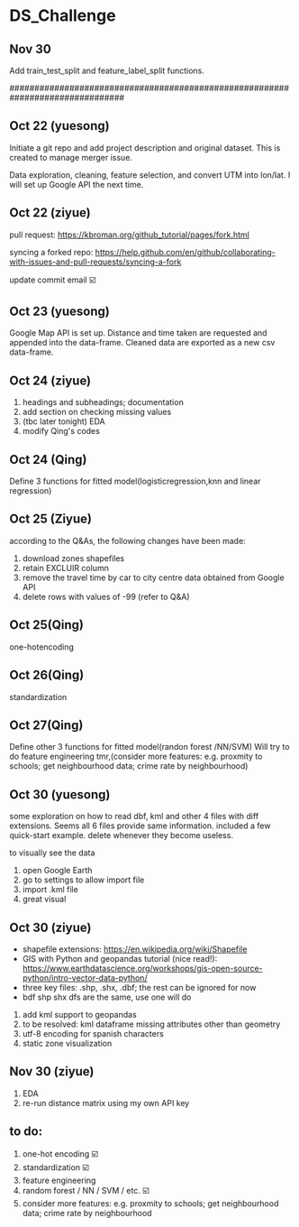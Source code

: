 # DS_Challenge

## Nov 30
Add train_test_split and feature_label_split functions.








###############################################################################

## Oct 22 (yuesong)
Initiate a git repo and add project description and original dataset. This is created to manage merger issue.

Data exploration, cleaning, feature selection, and convert UTM into lon/lat. I will set up Google API the next time.

## Oct 22 (ziyue)
pull request:
https://kbroman.org/github_tutorial/pages/fork.html

syncing a forked repo:
https://help.github.com/en/github/collaborating-with-issues-and-pull-requests/syncing-a-fork

update commit email ☑️

## Oct 23 (yuesong)
Google Map API is set up. Distance and time taken are requested and appended into the data-frame. Cleaned data are exported as a new csv data-frame.

## Oct 24 (ziyue)
1. headings and subheadings; documentation
2. add section on checking missing values
3. (tbc later tonight) EDA
4. modify Qing's codes 

## Oct 24 (Qing)
Define 3 functions for fitted model(logisticregression,knn and linear regression)

## Oct 25 (Ziyue)
according to the Q&As, the following changes have been made:
1. download zones shapefiles
2. retain EXCLUIR column
3. remove the travel time by car to city centre data obtained from Google API
4. delete rows with values of -99 (refer to Q&A)

## Oct 25(Qing)
one-hotencoding

## Oct 26(Qing)
standardization

## Oct 27(Qing)
Define other 3 functions for fitted model(randon forest /NN/SVM)
Will try to do feature engineering tmr,(consider more features: e.g. proxmity to schools; get neighbourhood data; crime rate by neighbourhood)

## Oct 30 (yuesong)
some exploration on how to read dbf, kml and other 4 files with diff extensions. Seems all 6 files provide same information. included a few quick-start example. delete whenever they become useless.

to visually see the data
1. open Google Earth
2. go to settings to allow import file
3. import .kml file
4. great visual

## Oct 30 (ziyue)
- shapefile extensions: https://en.wikipedia.org/wiki/Shapefile 
- GIS with Python and geopandas tutorial (nice read!): https://www.earthdatascience.org/workshops/gis-open-source-python/intro-vector-data-python/
- three key files: .shp, .shx, .dbf; the rest can be ignored for now
- bdf shp shx dfs are the same, use one will do

1. add kml support to geopandas
2. to be resolved: kml dataframe missing attributes other than geometry
3. utf-8 encoding for spanish characters
4. static zone visualization

## Nov 30 (ziyue)
1. EDA
2. re-run distance matrix using my own API key

## to do:
1. one-hot encoding ☑️
2. standardization ☑️
3. feature engineering
4. random forest / NN / SVM / etc. ☑️
5. consider more features: e.g. proxmity to schools; get neighbourhood data; crime rate by neighbourhood